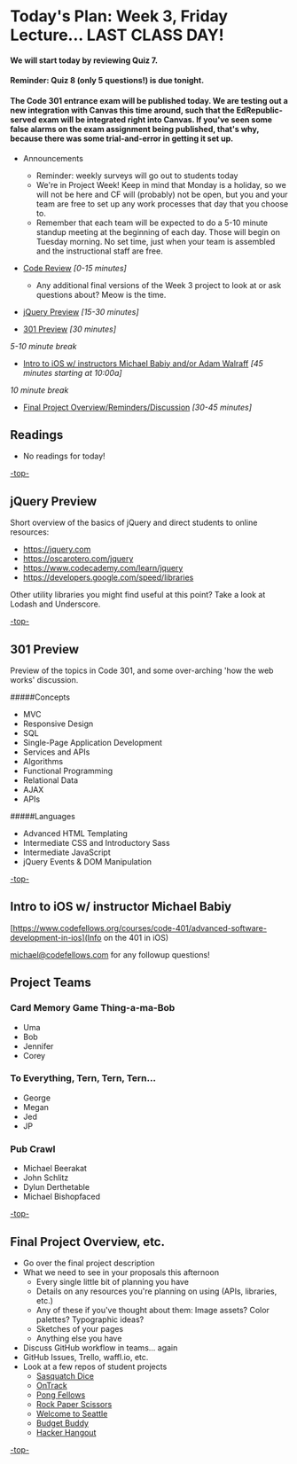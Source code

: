 <a id="top"></a>
# Today's Plan: Week 3, Friday Lecture... LAST CLASS DAY!

#### We will start today by reviewing Quiz 7.

#### Reminder: Quiz 8 (only 5 questions!) is due tonight.

#### The Code 301 entrance exam will be published today. We are testing out a new integration with Canvas this time around, such that the EdRepublic-served exam will be integrated right into Canvas. If you've seen some false alarms on the exam assignment being published, that's why, because there was some trial-and-error in getting it set up.

- Announcements
  - Reminder: weekly surveys will go out to students today
  - We're in Project Week! Keep in mind that Monday is a holiday, so we will not be here and CF will (probably) not be open, but you and your team are free to set up any work processes that day that you choose to.
  - Remember that each team will be expected to do a 5-10 minute standup meeting at the beginning of each day. Those will begin on Tuesday morning. No set time, just when your team is assembled and the instructional staff are free.

- [Code Review](#codereview) *[0-15 minutes]*

	- Any additional final versions of the Week 3 project to look at or ask questions about? Meow is the time.

- [jQuery Preview](#jquery) *[15-30 minutes]*

- [301 Preview](#301) *[30 minutes]*

*5-10 minute break*

- [Intro to iOS w/ instructors Michael Babiy and/or Adam Walraff](ios) *[45 minutes starting at 10:00a]*

*10 minute break*

- [Final Project Overview/Reminders/Discussion](#project) *[30-45 minutes]*

## Readings

- No readings for today!

[-top-](#top)

<a id="jquery"></a>
## jQuery Preview

Short overview of the basics of jQuery and direct students to online resources:

- https://jquery.com
- https://oscarotero.com/jquery
- https://www.codecademy.com/learn/jquery
- https://developers.google.com/speed/libraries

Other utility libraries you might find useful at this point? Take a look at Lodash and Underscore.

[-top-](#top)

<a id="301"></a>
## 301 Preview

Preview of the topics in Code 301, and some over-arching 'how the web works' discussion.

#####Concepts
- MVC
- Responsive Design
- SQL
- Single-Page Application Development
- Services and APIs
- Algorithms
- Functional Programming
- Relational Data
- AJAX
- APIs

#####Languages
- Advanced HTML Templating
- Intermediate CSS and Introductory Sass
- Intermediate JavaScript
- jQuery Events & DOM Manipulation

[-top-](#top)

<a id="ios"></a>
## Intro to iOS w/ instructor Michael Babiy

[https://www.codefellows.org/courses/code-401/advanced-software-development-in-ios](Info on the 401 in iOS)

michael@codefellows.com for any followup questions!

<a id="pitches"></a>
## Project Teams

### Card Memory Game Thing-a-ma-Bob
- Uma
- Bob
- Jennifer
- Corey

### To Everything, Tern, Tern, Tern...
- George
- Megan
- Jed
- JP

### Pub Crawl
- Michael Beerakat
- John Schlitz
- Dylun Derthetable
- Michael Bishopfaced

[-top-](#top)

<a id="project"></a>
## Final Project Overview, etc.

- Go over the final project description
- What we need to see in your proposals this afternoon
  - Every single little bit of planning you have
  - Details on any resources you're planning on using (APIs, libraries, etc.)
  - Any of these if you've thought about them: Image assets? Color palettes? Typographic ideas?
  - Sketches of your pages
  - Anything else you have
- Discuss GitHub workflow in teams... again
- GitHub Issues, Trello, waffl.io, etc.
- Look at a few repos of student projects
    - [Sasquatch Dice](http://github.com/mmailman/dice-game/)
    - [OnTrack](http://github.com/jeffgebhardt/on-track/)
    - [Pong Fellows](https://github.com/shaallfar/PongFellows/)
    - [Rock Paper Scissors](https://github.com/jmalesh/final-project/)
    - [Welcome to Seattle](http://github.com/peterbreen/welcome-to-seattle/)
    - [Budget Buddy](http://github.com/stefuhnee/budget-buddy/)
    - [Hacker Hangout](http://github.com/ckperez/hackerhangout/)

[-top-](#top)
